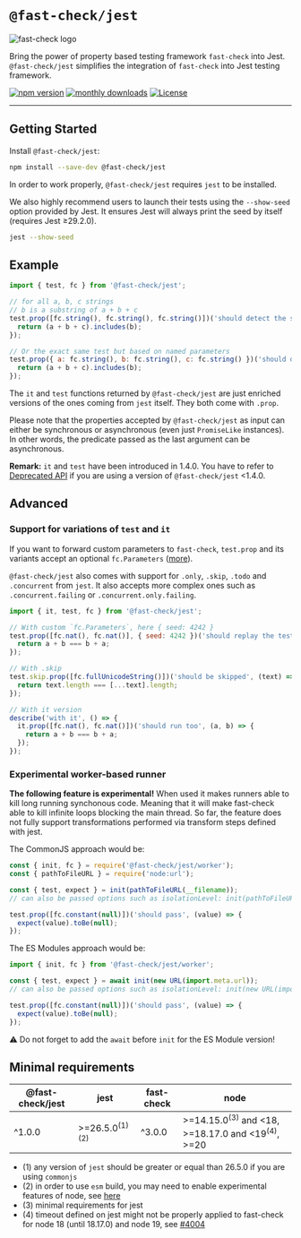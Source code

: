 # `@fast-check/jest`

![fast-check logo](https://media.githubusercontent.com/media/dubzzz/fast-check/main/website/static/img/logo.png)

Bring the power of property based testing framework `fast-check` into Jest.
`@fast-check/jest` simplifies the integration of `fast-check` into Jest testing framework.

<a href="https://badge.fury.io/js/@fast-check%2Fjest"><img src="https://badge.fury.io/js/@fast-check%2Fjest.svg" alt="npm version" /></a>
<a href="https://www.npmjs.com/package/@fast-check/jest"><img src="https://img.shields.io/npm/dm/@fast-check%2Fjest" alt="monthly downloads" /></a>
<a href="https://github.com/dubzzz/fast-check/blob/main/packages/jest/LICENSE"><img src="https://img.shields.io/npm/l/@fast-check%2Fjest.svg" alt="License" /></a>

---

## Getting Started

Install `@fast-check/jest`:

```bash
npm install --save-dev @fast-check/jest
```

In order to work properly, `@fast-check/jest` requires `jest` to be installed.

We also highly recommend users to launch their tests using the `--show-seed` option provided by Jest. It ensures Jest will always print the seed by itself (requires Jest ≥29.2.0).

```sh
jest --show-seed
```

## Example

```javascript
import { test, fc } from '@fast-check/jest';

// for all a, b, c strings
// b is a substring of a + b + c
test.prop([fc.string(), fc.string(), fc.string()])('should detect the substring', (a, b, c) => {
  return (a + b + c).includes(b);
});

// Or the exact same test but based on named parameters
test.prop({ a: fc.string(), b: fc.string(), c: fc.string() })('should detect the substring', ({ a, b, c }) => {
  return (a + b + c).includes(b);
});
```

The `it` and `test` functions returned by `@fast-check/jest` are just enriched versions of the ones coming from `jest` itself. They both come with `.prop`.

Please note that the properties accepted by `@fast-check/jest` as input can either be synchronous or asynchronous (even just `PromiseLike` instances). In other words, the predicate passed as the last argument can be asynchronous.

**Remark:** `it` and `test` have been introduced in 1.4.0. You have to refer to [Deprecated API](#deprecated-api) if you are using a version of `@fast-check/jest` <1.4.0.

## Advanced

### Support for variations of `test` and `it`

If you want to forward custom parameters to `fast-check`, `test.prop` and its variants accept an optional `fc.Parameters` ([more](https://fast-check.dev/docs/core-blocks/runners/#assert)).

`@fast-check/jest` also comes with support for `.only`, `.skip`, `.todo` and `.concurrent` from `jest`. It also accepts more complex ones such as `.concurrent.failing` or `.concurrent.only.failing`.

```javascript
import { it, test, fc } from '@fast-check/jest';

// With custom `fc.Parameters`, here { seed: 4242 }
test.prop([fc.nat(), fc.nat()], { seed: 4242 })('should replay the test for the seed 4242', (a, b) => {
  return a + b === b + a;
});

// With .skip
test.skip.prop([fc.fullUnicodeString()])('should be skipped', (text) => {
  return text.length === [...text].length;
});

// With it version
describe('with it', () => {
  it.prop([fc.nat(), fc.nat()])('should run too', (a, b) => {
    return a + b === b + a;
  });
});
```

### Experimental worker-based runner

**The following feature is experimental!** When used it makes runners able to kill long running synchonous code. Meaning that it will make fast-check able to kill infinite loops blocking the main thread. So far, the feature does not fully support transformations performed via transform steps defined with jest.

The CommonJS approach would be:

```js
const { init, fc } = require('@fast-check/jest/worker');
const { pathToFileURL } = require('node:url');

const { test, expect } = init(pathToFileURL(__filename));
// can also be passed options such as isolationLevel: init(pathToFileURL(__filename), {})

test.prop([fc.constant(null)])('should pass', (value) => {
  expect(value).toBe(null);
});
```

The ES Modules approach would be:

```js
import { init, fc } from '@fast-check/jest/worker';

const { test, expect } = await init(new URL(import.meta.url));
// can also be passed options such as isolationLevel: init(new URL(import.meta.url), {})

test.prop([fc.constant(null)])('should pass', (value) => {
  expect(value).toBe(null);
});
```

⚠️ Do not forget to add the `await` before `init` for the ES Module version!

## Minimal requirements

| @fast-check/jest | jest                                    | fast-check | node                                                                                  |
| ---------------- | --------------------------------------- | ---------- | ------------------------------------------------------------------------------------- |
| ^1.0.0           | &gt;=26.5.0<sup>(1)</sup><sup>(2)</sup> | ^3.0.0     | &gt;=14.15.0<sup>(3)</sup> and &lt;18, &gt;=18.17.0 and &lt;19<sup>(4)</sup>, &gt;=20 |

- (1) any version of `jest` should be greater or equal than 26.5.0 if you are using `commonjs`
- (2) in order to use `esm` build, you may need to enable experimental features of node, see [here](https://github.com/dubzzz/fast-check/blob/main/packages/test-jest-bundle-esm/package.json)
- (3) minimal requirements for jest
- (4) timeout defined on jest might not be properly applied to fast-check for node 18 (until 18.17.0) and node 19, see [#4004](https://github.com/dubzzz/fast-check/pull/4004)
